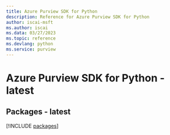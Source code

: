 ```yaml
---
title: Azure Purview SDK for Python
description: Reference for Azure Purview SDK for Python
author: iscai-msft
ms.author: iscai
ms.data: 03/27/2023
ms.topic: reference
ms.devlang: python
ms.service: purview
---
```

# Azure Purview SDK for Python - latest
## Packages - latest
[!INCLUDE [packages](purview-index.md)]